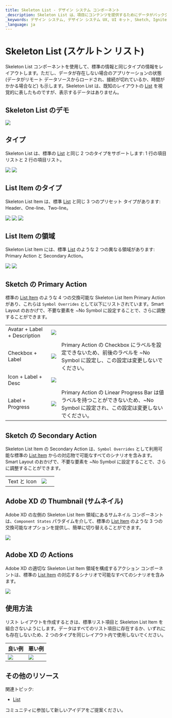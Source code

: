 ```yaml
---
title: Skeleton List - デザイン システム コンポーネント
_description: Skeleton List は、項目にコンテンツを提供するためにデータがバックグラウンドで読み込まれているときに表示される List コンポーネントの表現です。
_keywords: デザイン システム, デザイン システム UX, UI キット, Sketch, Ignite UI for Angular, Sketch to Angular, Angular, Angular デザイン システム, Sketch からコードをエクスポート, Angular 用のデザイン キット, Sketch HTML, Sketch to HTML, Sketch UI キット
_language: ja
---
```


# Skeleton List (スケルトン リスト)

Skeleton List コンポーネントを使用して、標準の情報と同じタイプの情報をレイアウトします。ただし、データが存在しない場合のアプリケーションの状態 (データがリモート データソースからロードされ、接続が切れているか、時間がかかる場合など) も示します。Skeleton List は、既知のレイアウトの [List](list.md) を視覚的に表したものですが、表示するデータはありません。

## Skeleton List のデモ

<img class="responsive-img" src="../images/list_skeleton_demo.png" srcset="../images/list_skeleton_demo@2x.png 2x" />

## タイプ

Skeleton List は、標準の [List](list.md) と同じ 2 つのタイプをサポートします: 1 行の項目リストと 2 行の項目リスト。 

<img class="responsive-img" src="../images/list_skeleton_one-line_item.png" srcset="../images/list_skeleton_one-line_item@2x.png 2x" />
<img class="responsive-img" src="../images/list_skeleton_two-line_item.png" srcset="../images/list_skeleton_two-line_item@2x.png 2x" />

## List Item のタイプ

Skeleton List Item は、標準 [List](list.md) と同じ 3 つのプリセット タイプがあります: Header、One-line、Two-line。

<img class="responsive-img" src="../images/list_skeleton_item_header.png" srcset="../images/list_skeleton_item_header@2x.png 2x" />
<img class="responsive-img" src="../images/list_skeleton_item_one-line.png" srcset="../images/list_skeleton_item_one-line@2x.png 2x" />
<img class="responsive-img" src="../images/list_skeleton_item_two-line.png" srcset="../images/list_skeleton_item_two-line@2x.png 2x" />

## List Item の領域

Skeleton List Item には、標準 [List](list.md) のような 2 つの異なる領域があります: Primary Action と Secondary Action。

<img class="responsive-img" src="../images/list_skeleton_item_primary.png" srcset="../images/list_skeleton_item_primary@2x.png 2x" />
<img class="responsive-img" src="../images/list_skeleton_item_secondary.png" srcset="../images/list_skeleton_item_secondary@2x.png 2x" />

## Sketch の Primary Action

標準の [List Item](list-item.md) のような 4 つの交換可能な Skeleton List Item Primary Action があり、これらは `Symbol Overrides` として以下にリストされています。Smart Layout のおかげで、不要な要素を ~No Symbol に設定することで、さらに調整することができます。

|                              |                                                                                                  |                                                                                                                                            |
| ---------------------------- | ------------------------------------------------------------------------------------------------ | ------------------------------------------------------------------------------------------------------------------------------------------ |
| Avatar + Label + Description | <img class="responsive-img" src="../images/list_skeleton_item_primary1.png" srcset="../images/list_skeleton_item_primary1@2x.png 2x" />     |                                                                                                                                            |
| Checkbox + Label               | <img class="responsive-img" src="../images/list_skeleton_item_primary2.png" srcset="../images/list_skeleton_item_primary2@2x.png 2x" />   |  Primary Action の Checkbox にラベルを設定できないため、前後のラベルを ~No Symbol に設定し、この設定は変更しないでください。 |
| Icon + Label + Desc | <img class="responsive-img" src="../images/list_skeleton_item_primary3.png" srcset="../images/list_skeleton_item_primary3@2x.png 2x" />   |                                                                                                                                            |
| Label + Progress          | <img class="responsive-img" src="../images/list_skeleton_item_primary4.png" srcset="../images/list_skeleton_item_primary4@2x.png 2x" />   | Primary Action の Linear Progress Bar は値ラベルを持つことができないため、~No Symbol に設定され、この設定は変更しないでください。 |                                                                                                                                            |

## Sketch の Secondary Action

Skeleton List Item の Secondary Action は、`Symbol Overrides` として利用可能な標準の [List Item](list-item.md) からの対応物で可能なすべてのシナリオを含みます。Smart Layout のおかげで、不要な要素を ~No Symbol  に設定することで、さらに調整することができます。

|                  |                                                                                                    |                                                                                                                                       |
| ---------------- | -------------------------------------------------------------------------------------------------- | ------------------------------------------------------------------------------------------------------------------------------------- |
| Text と Icon            | <img class="responsive-img" src="../images/list_skeleton_item_secondary3.png" srcset="../images/list_skeleton_item_secondary3@2x.png 2x" /> |                                                                                                                                       |

## Adobe XD の Thumbnail (サムネイル)

Adobe XD の左側の Skeleton List Item 領域にあるサムネイル コンポーネントは、`Component States` パラダイムを介して、標準の [List Item](list-item.md) のような 3 つの交換可能なオプションを提供し、簡単に切り替えることができます。

<img class="responsive-img" src="../images/thumbnail_xd_skeleton.png" srcset="../images/thumbnail_xd_skeleton@2x.png 2x" />

## Adobe XD の Actions

Adobe XD の適切な Skeleton List Item 領域を構成するアクション コンポーネントは、標準の [List Item](list-item.md) の対応するシナリオで可能なすべてのシナリオを含みます。

<img class="responsive-img" src="../images/actions_xd_skeleton.png" srcset="../images/actions_xd_skeleton@2x.png 2x" />

## 使用方法

リスト レイアウトを作成するときは、標準リスト項目と Skeleton List Item を組合さないようにします。データはすべてのリスト項目に存在するか、いずれにも存在しないため、2 つのタイプを同じレイアウト内で使用しないでください。

| 良い例                                                                         | 悪い例                                                                          |
| -------------------------------------------------------------------------- | ------------------------------------------------------------------------------ |
| <img class="responsive-img" src="../images/list_skeleton_do1.png" srcset="../images/list_skeleton_do1@2x.png 2x" /> | <img class="responsive-img" src="../images/list_skeleton_dont1.png" srcset="../images/list_skeleton_dont1@2x.png 2x" /> |

## その他のリソース

関連トピック:

- [List](list.md)

コミュニティに参加して新しいアイデアをご提案ください。
